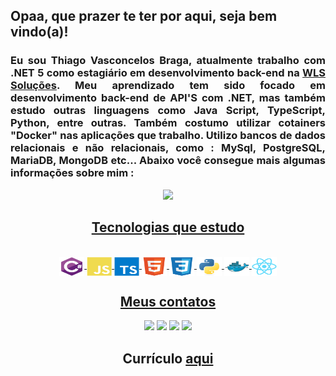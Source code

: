 <h2>Opaa, que prazer te ter por aqui, seja bem vindo(a)!</h2> 
<h3 align="justify"> Eu sou Thiago Vasconcelos Braga,  atualmente trabalho com .NET 5 como estagiário em desenvolvimento back-end na <a   href="https://www.wlssistemas.com.br"/>WLS Soluções</a>. Meu aprendizado tem sido focado em desenvolvimento back-end de API'S com .NET, mas também estudo outras linguagens como Java Script, TypeScript, Python, entre outras. Também costumo utilizar cotainers "Docker" nas aplicações que trabalho. Utilizo bancos de dados relacionais e não relacionais, como : MySql, PostgreSQL, MariaDB, MongoDB etc... Abaixo você consegue mais algumas informações sobre mim :</h3>
<div align="center"> 
  <a href="https://github.com/thiagovb46">
  <img  src="https://github-readme-stats.vercel.app/api/top-langs/?username=thiagovb46&layout=compact&langs_count=7&theme=dracula"/>
</div>
  <h2 align="center">Tecnologias que estudo </h2>
<div style="display: inline_block" align="center"><br>
  <img align="center" alt="Thiago Vasconcelos Braga" height="30" width="40" src="https://raw.githubusercontent.com/devicons/devicon/master/icons/csharp/csharp-original.svg">
  <img align="center" alt="Thiago Vasconcelos Braga" height="30" width="40" src="https://raw.githubusercontent.com/devicons/devicon/master/icons/javascript/javascript-plain.svg">
  <img align="center" alt="Thiago Vasconcelos Braga -Ts" height="30" width="40" src="https://github.com/devicons/devicon/blob/master/icons/typescript/typescript-original.svg">
  <img align="center" alt="Thiago Vasconcelos Braga" height="30" width="40" src="https://raw.githubusercontent.com/devicons/devicon/master/icons/html5/html5-original.svg">
  <img align="center" alt="Thiago Vasconcelos Braga" height="30" width="40" src="https://github.com/devicons/devicon/blob/master/icons/css3/css3-original.svg">
  <img align="center" alt="Thiago Vasconcelos Braga" height="30" width="40" src="https://github.com/devicons/devicon/blob/master/icons/python/python-original.svg">
  <img align="center" alt="Thiago Vasconcelos Braga" height="30" width="40" src="https://github.com/devicons/devicon/blob/master/icons/docker/docker-original.svg">
  <img align="center" alt="Thiago Vasconcelos Braga" height="30" width="40" src="https://github.com/devicons/devicon/blob/master/icons/react/react-original.svg">
  
</div>

  
  <h2 align="center">Meus contatos</h2>
 <div align="center"> 
  <a href="https://instagram.com/thiagovb46" target="_blank"><img src="https://img.shields.io/badge/-Instagram-%23E4405F?style=for-the-badge&logo=instagram&logoColor=white" target="_blank"></a>
 	 <a href="https://discord.gg/CaZZX9H7" target="_blank"><img src="https://img.shields.io/badge/Discord-7289DA?style=for-the-badge&logo=discord&logoColor=white" target="_blank"></a> 
  <a href = "mailto:thiagovb46@gmail.com"><img src="https://img.shields.io/badge/-Gmail-%23333?style=for-the-badge&logo=gmail&logoColor=white" target="_blank"></a>
  <a href="https://www.linkedin.com/in/thiagovb46" target="_blank"><img src="https://img.shields.io/badge/-LinkedIn-%230077B5?style=for-the-badge&logo=linkedin&logoColor=white" target="_blank"></a> 
 </div>
  
  <div align="center"> 
    <h2> Currículo <a href = "https://drive.google.com/drive/folders/1JQOvuYPtO7ZX2Ci-jz9tkFeCBhpsSfHZ" > aqui</a> </h2>
  </div>
 <div align="center"> 
 </div>
